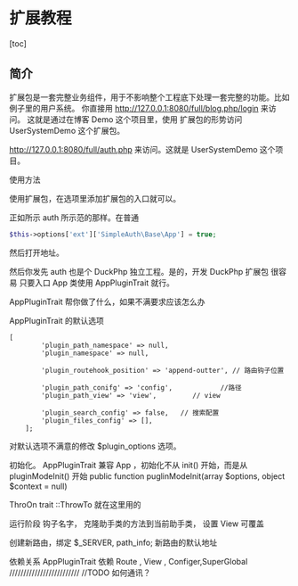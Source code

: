 # 扩展教程
[toc]


## 简介

扩展包是一套完整业务组件，用于不影响整个工程底下处理一套完整的功能。比如例子里的用户系统。
你直接用
http://127.0.0.1:8080/full/blog.php/login 来访问。 这就是通过在博客 Demo 这个项目里，使用 扩展包的形势访问
UserSystemDemo 这个扩展包。

http://127.0.0.1:8080/full/auth.php 来访问。这就是 UserSystemDemo 这个项目。

使用方法



使用扩展包，在选项里添加扩展包的入口就可以。

正如所示 auth 所示范的那样。在普通 
```php
$this->options['ext']['SimpleAuth\Base\App'] = true;
```
然后打开地址。


然后你发先 auth 也是个 DuckPhp 独立工程。是的，开发 DuckPhp 扩展包 很容易
只要入口  App 类使用 AppPluginTrait 就行。

AppPluginTrait 帮你做了什么，如果不满要求应该怎么办

AppPluginTrait 的默认选项
```
[
        'plugin_path_namespace' => null,
        'plugin_namespace' => null,
        
        'plugin_routehook_position' => 'append-outter', // 路由钩子位置
        
        'plugin_path_conifg' => 'config',            //路径
        'plugin_path_view' => 'view',         // view 
        
        'plugin_search_config' => false,   // 搜索配置
        'plugin_files_config' => [],
    ];
```

对默认选项不满意的修改 $plugin_options 选项。

初始化。
 AppPluginTrait 兼容 App ，初始化不从 init() 开始，而是从 pluginModeInit() 开始
    public function puglinModeInit(array $options, object $context = null)

ThroOn trait ::ThrowTo 就在这里用的

运行阶段
钩子名字，
克隆助手类的方法到当前助手类，
设置 View 可覆盖

创建新路由，绑定  $_SERVER, path_info;
新路由的默认地址


依赖关系
AppPluginTrait  依赖 Route , View , Configer,SuperGlobal
///////////////////////// 
//TODO 如何通讯？